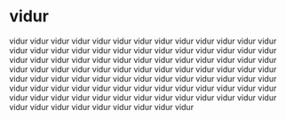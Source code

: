# vidur
vidur vidur vidur vidur vidur vidur vidur vidur vidur vidur vidur vidur vidur vidur vidur vidur vidur vidur vidur vidur vidur vidur vidur vidur vidur vidur vidur vidur vidur vidur vidur vidur vidur vidur vidur vidur vidur vidur vidur vidur vidur vidur vidur vidur vidur vidur vidur vidur vidur vidur vidur vidur vidur vidur vidur vidur vidur vidur vidur vidur vidur vidur vidur vidur vidur vidur vidur vidur vidur vidur vidur vidur vidur vidur vidur vidur vidur vidur vidur vidur vidur vidur vidur vidur vidur vidur vidur vidur vidur vidur vidur vidur vidur vidur vidur vidur vidur vidur vidur vidur
